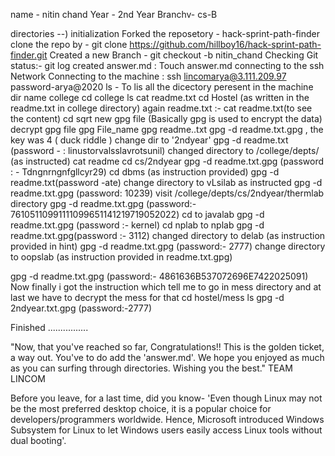 name - nitin chand
Year - 2nd Year
Branchv- cs-B

directories
--) initialization
 Forked the reposetory - hack-sprint-path-finder
 clone the repo by - git clone https://github.com/hillboy16/hack-sprint-path-finder.git
 Created a new Branch - git checkout -b nitin_chand
 Checking Git status:- git log
 created answer.md : Touch answer.md
connecting to the ssh Network 
 Connecting to the machine : ssh lincomarya@3.111.209.97  
password-arya@2020
ls - To lis all the dicectory peresent in the machine 
 dir name college 
cd college 
ls 
cat readme.txt 
cd Hostel (as written in the readme.txt in college directory)
again  readme.txt :- cat readme.txt(to see the content)
cd sqrt
new  gpg file (Basically gpg is used to encrypt the data)
decrypt gpg file gpg File_name
gpg readme..txt
gpg -d readme.txt.gpg , the key was 4 ( duck riddle )
change dir to '2ndyear'
gpg -d readme.txt (password - : linustorvalsslavrotsunil)
changed directory to /college/depts/ (as instructed)
cat readme 
cd cs/2ndyear
gpg -d readme.txt.gpg (password : - Tdngnrngnfgllcyr29)
cd dbms (as instruction provided)
gpg -d readme.txt(password -ate)
change directory to vLsilab as instructed 
gpg -d readme.txt.gpg (password: 10239)
visit /college/depts/cs/2ndyear/thermlab directory 
gpg -d readme.txt.gpg (password:- 76105110991111099651141219719052022)
cd to javalab 
gpg -d readme.txt.gpg (password :- kernel)
cd nplab  to nplab
gpg -d readme.txt.gpg(password :- 3112)
changed directory to  delab (as instruction provided in hint) 
gpg -d readme.txt.gpg (password:- 2777)
change directory to  oopslab (as instruction provided in readme.txt.gpg)

gpg -d readme.txt.gpg (password:- 4861636B537072696E7422025091)
 Now finally i got the instruction which tell me to go in mess directory and at last we have to decrypt the mess for that
cd hostel/mess
ls
gpg -d 2ndyear.txt.gpg (password:-2777)

Finished  ................


"Now, that you've reached so far, Congratulations!!
This is the golden ticket, a way out. You've to do add the 'answer.md'.
We hope you enjoyed as much as you can surfing through directories.
Wishing you the best."
TEAM LINCOM

Before you leave, for a last time,
did you know- 'Even though Linux may not be the most preferred desktop choice, it is a popular choice for developers/programmers worldwide. Hence, Microsoft
introduced Windows Subsystem for Linux to let Windows users easily access Linux tools without dual booting'.



